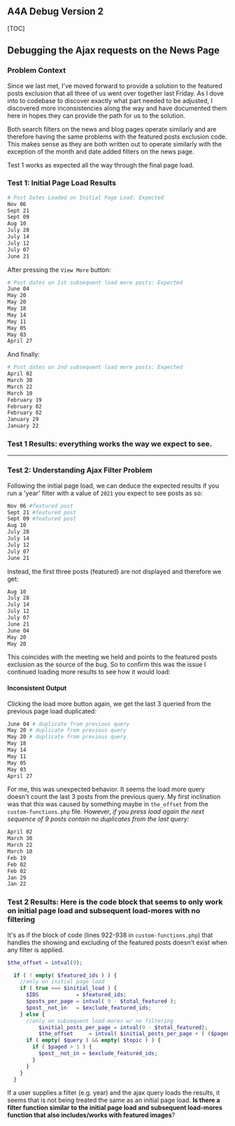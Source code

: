 ## A4A Debug Version 2

[TOC]



## Debugging the Ajax requests on the News Page

### Problem Context

Since we last met, I've moved forward to provide a solution to the featured posts exclusion that all three of us went over together last Friday. As I dove into to codebase to discover exactly what part needed to be adjusted, I discovered more inconsistencies along the way and have documented them here in hopes they can provide the path for us to the solution.  

Both search filters on the news and blog pages operate similarly and are therefore having the same problems with the featured posts exclusion code. This makes sense as they are both written out to operate similarly with the exception of the month and date added filters on the news page.

Test 1 works as expected all the way through the final page load.

### Test 1: Initial Page Load Results

```bash
# Post Dates Loaded on Initial Page Load: Expected
Nov 06
Sept 21
Sept 09
Aug 10 
July 28
July 14
July 12 
July 07
June 21
```

After pressing the `View More` button:

```bash
# Post dates on 1st subsequent load more posts: Expected
June 04
May 20
May 20
May 18
May 14
May 11
May 05
May 03
April 27
```

And finally:

```bash
# Post dates on 2nd subsequent load more posts: Expected
April 02
March 30
March 22
March 10
February 19
February 02
February 02
January 29
January 22
```
### Test 1 Results: everything works the way we expect to see.

***

### Test 2: Understanding Ajax Filter Problem

Following the initial page load, we can deduce the expected results if you run a 'year' filter with a value of `2021` you expect to see posts as so:

```bash
Nov 06 #featured post
Sept 21 #featured post
Sept 09 #featured post
Aug 10 
July 28
July 14
July 12 
July 07
June 21
```

Instead, the first three posts (featured) are not displayed and therefore we get:

```bash
Aug 10
July 28
July 14
July 12 
July 07
June 21
June 04
May 20
May 20
```
This coincides with the meeting we held and points to the featured posts exclusion as the source of the bug. So to confirm this was the issue I continued loading more results to see how it would load:

#### Inconsistent Output

Clicking the load more button again, we get the last 3 queried from the previous page load duplicated:

```bash
June 04 # duplicate from previous query
May 20 # duplicate from previous query
May 20 # duplicate from previous query
May 18 
May 14
May 11
May 05
May 03
April 27
```
For me, this was unexpected behavior. It seems the load more query doesn't count the last 3 posts from the previous query. My first inclination was that this was caused by something maybe in `the_offset` from the `custom-functions.php` file. However, *if you press load again the next sequence of 9 posts contain no duplicates from the last query:*

```bash
April 02
March 30
March 22
March 10
Feb 19
Feb 02
Feb 02
Jan 29
Jan 22
```
### Test 2 Results: Here is the code block that seems to only work on initial page load and subsequent load-mores with no filtering

It's as if the block of code (lines 922-938 in `custom-functions.php`) that handles the showing and excluding of the featured posts doesn't exist when any filter is applied.

```php
$the_offset = intval(9);

  if ( ! empty( $featured_ids ) ) {
    //only on initial page load
    if ( true === $initial_load ) {
      $IDS            = $featured_ids;
      $posts_per_page = intval( 9 - $total_featured );
      $post__not_in   = $exclude_featured_ids;
    } else {
      //only on subsequent load-mores w/ no filtering
          $initial_posts_per_page = intval(9 - $total_featured);
          $the_offset     = intval( $initial_posts_per_page + ( ($paged - 2) * $original_posts_per_page ) );
      if ( empty( $query ) && empty( $topic ) ) {
        if ( $paged > 1 ) {
          $post__not_in = $exclude_featured_ids;
        }
      }
    }
  }
```

If a user supplies a filter (e.g. year) and the ajax query loads the results, it seems that is not being treated the same as an initial page load. **Is there a filter function similar to the initial page load and subsequent load-mores function that also includes/works with featured images**? 

